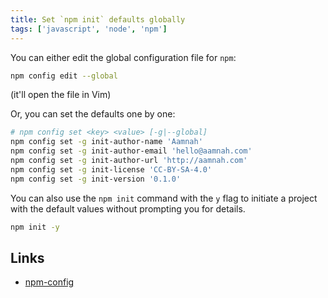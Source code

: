 ```yaml
---
title: Set `npm init` defaults globally
tags: ['javascript', 'node', 'npm']
---
```


You can either edit the global configuration file for `npm`:

```bash
npm config edit --global
```

(it'll open the file in Vim)

Or, you can set the defaults one by one:

```bash
# npm config set <key> <value> [-g|--global]
npm config set -g init-author-name 'Aamnah'
npm config set -g init-author-email 'hello@aamnah.com'
npm config set -g init-author-url 'http://aamnah.com'
npm config set -g init-license 'CC-BY-SA-4.0'
npm config set -g init-version '0.1.0'
```

You can also use the `npm init` command with the `y` flag to initiate a project with the default values without prompting you for details.

```bash
npm init -y
```

Links
---
- [npm-config](https://docs.npmjs.com/cli/config)
